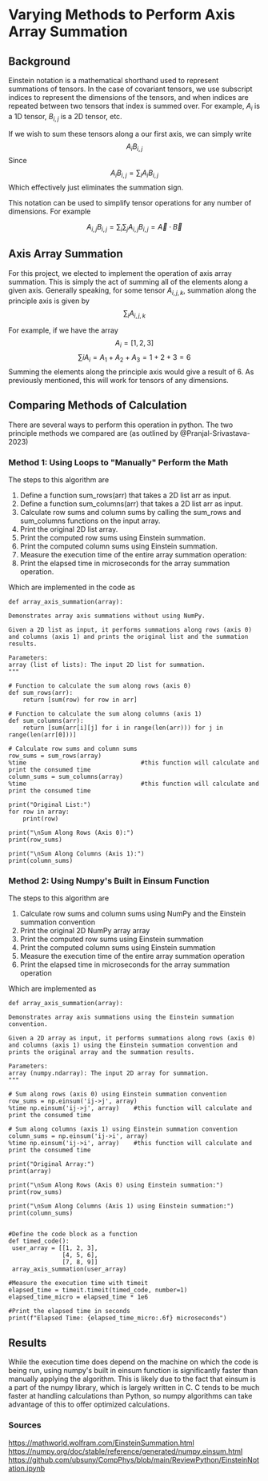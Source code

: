 # Varying Methods to Perform Axis Array Summation

## Background
Einstein notation is a mathematical shorthand used to represent summations of tensors. In the case of covariant tensors, we use subscript indices to represent the dimensions of the tensors, and when indices are repeated
between two tensors that index is summed over. For example, $A_i$ is a 1D tensor, $B_{i,j}$ is a 2D tensor, etc. 

If we wish to sum these tensors along a our first axis, we can simply write
$$A_i B_{i,j}$$
Since
$$A_i B_{i,j} = \sum_{i} A_i B_{i,j}$$
Which effectively just eliminates the summation sign. 

This notation can be used to simplify tensor operations for any number of dimensions. For example

$$A_{i,j} B_{i,j} = \sum_{i} \sum_{j} A_{i,j} B_{i,j} = \vec{A} \cdot \vec{B}$$

## Axis Array Summation

For this project, we elected to implement the operation of axis array summation. This is simply the act of summing all of the elements along a given axis. Generally speaking, for some tensor $A_{i,j,k}$, summation along
the principle axis is given by
$$\sum_{i} A_{i,j,k}$$

For example, if we have the array
$$A_i = [1,2,3]$$
$$\sum{i} A_i = A_1 + A_2 + A_3 = 1 + 2 + 3 = 6$$
Summing the elements along the principle axis would give a result of 6. As previously mentioned, this will work for tensors of any dimensions.

## Comparing Methods of Calculation

There are several ways to perform this operation in python. The two principle methods we compared are (as outlined by @Pranjal-Srivastava-2023)

### Method 1: Using Loops to "Manually" Perform the Math

The steps to this algorithm are

1) Define a function sum_rows(arr) that takes a 2D list arr as input.
2) Define a function sum_columns(arr) that takes a 2D list arr as input.
3) Calculate row sums and column sums by calling the sum_rows and sum_columns functions on the input array.
4) Print the original 2D list array.
5) Print the computed row sums using Einstein summation.
6) Print the computed column sums using Einstein summation.
7) Measure the execution time of the entire array summation operation:
8) Print the elapsed time in microseconds for the array summation operation.

Which are implemented in the code as


`def array_axis_summation(array):`
    
    Demonstrates array axis summations without using NumPy.

    Given a 2D list as input, it performs summations along rows (axis 0)
    and columns (axis 1) and prints the original list and the summation results.

    Parameters:
    array (list of lists): The input 2D list for summation.
    """

    # Function to calculate the sum along rows (axis 0)
    def sum_rows(arr):
        return [sum(row) for row in arr]

    # Function to calculate the sum along columns (axis 1)
    def sum_columns(arr):
        return [sum(arr[i][j] for i in range(len(arr))) for j in range(len(arr[0]))]

    # Calculate row sums and column sums
    row_sums = sum_rows(array)
    %time                                #this function will calculate and print the consumed time
    column_sums = sum_columns(array)
    %time                                #this function will calculate and print the consumed time

    print("Original List:")
    for row in array:
        print(row)

    print("\nSum Along Rows (Axis 0):")
    print(row_sums)

    print("\nSum Along Columns (Axis 1):")
    print(column_sums)


### Method 2: Using Numpy's Built in Einsum Function

The steps to this algorithm are

1) Calculate row sums and column sums using NumPy and the Einstein summation convention
2) Print the original 2D NumPy array array
3) Print the computed row sums using Einstein summation
4) Print the computed column sums using Einstein summation
5) Measure the execution time of the entire array summation operation
6) Print the elapsed time in microseconds for the array summation operation

Which are implemented as

`def array_axis_summation(array):`   
 
    Demonstrates array axis summations using the Einstein summation convention.

    Given a 2D array as input, it performs summations along rows (axis 0)
    and columns (axis 1) using the Einstein summation convention and
    prints the original array and the summation results.

    Parameters:
    array (numpy.ndarray): The input 2D array for summation.
    """

    # Sum along rows (axis 0) using Einstein summation convention
    row_sums = np.einsum('ij->j', array)
    %time np.einsum('ij->j', array)    #this function will calculate and print the consumed time

    # Sum along columns (axis 1) using Einstein summation convention
    column_sums = np.einsum('ij->i', array)
    %time np.einsum('ij->i', array)    #this function will calculate and print the consumed time

    print("Original Array:")
    print(array)

    print("\nSum Along Rows (Axis 0) using Einstein summation:")
    print(row_sums)

    print("\nSum Along Columns (Axis 1) using Einstein summation:")
    print(column_sums)


    #Define the code block as a function
    def timed_code():
     user_array = [[1, 2, 3],
                   [4, 5, 6],
                   [7, 8, 9]]
     array_axis_summation(user_array)

    #Measure the execution time with timeit
    elapsed_time = timeit.timeit(timed_code, number=1)
    elapsed_time_micro = elapsed_time * 1e6

    #Print the elapsed time in seconds
    print(f"Elapsed Time: {elapsed_time_micro:.6f} microseconds")


## Results

While the execution time does depend on the machine on which the code is being run, using numpy's built in einsum function is significantly faster than manually applying the algorithm.
This is likely due to the fact that einsum is a part of the numpy library, which is largely written in C. C tends to be much faster at handling calculations than Python,
so numpy algorithms can take advantage of this to offer optimized calculations.

### Sources
https://mathworld.wolfram.com/EinsteinSummation.html
https://numpy.org/doc/stable/reference/generated/numpy.einsum.html
https://github.com/ubsuny/CompPhys/blob/main/ReviewPython/EinsteinNotation.ipynb
